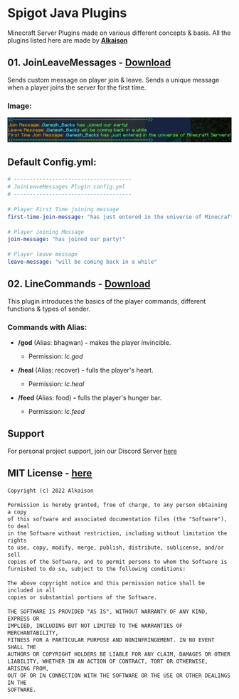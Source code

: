 
# Spigot Java Plugins

Minecraft Server Plugins made on various different concepts & basis. All the plugins listed here are made by [**Alkaison**](https://github.com/Alkaison "Alkaison")

## 01. JoinLeaveMessages - [Download](https://github.com/Alkaison/Spigot-Java-Plugins/releases/tag/v0.1.3 "JoinLeaveMessage v0.1.3")

Sends custom message on player join & leave. Sends a unique message when a player joins the server for the first time.

### **Image**: 
 
![JoinLeaveMessages Images](/Images/JoinLeaveMessage-1.png)

## **Default Config.yml**:
 
```yml
# -------------------------------------
# JoinLeaveMessages Plugin config.yml
# -------------------------------------

# Player First Time joining message
first-time-join-message: "has just entered in the universe of Minecraft Servers!"

# Player Joining Message
join-message: "has joined our party!"

# Player leave message
leave-message: "will be coming back in a while"

```

## 02. LineCommands - [Download](https://github.com/Alkaison/Spigot-Java-Plugins/releases/tag/v0.1.6 "LineCommands v0.1.6")

This plugin introduces the basics of the player commands, different functions & types of sender.

### **Commands with Alias:**

- **/god** (Alias: bhagwan) **-** makes the player invincible.
  - Permission: *lc.god*

- **/heal** (Alias: recover) **-** fulls the player's heart.
  - Permission: *lc.heal*
  
- **/feed** (Alias: food) **-** fulls the player's hunger bar.
  - Permission: *lc.feed*

## Support

For personal project support, join our Discord Server [here](https://discord.gg/dF4PHpA "Byte Hub Discord")

## MIT License - [here](https://github.com/Alkaison/Spigot-Java-Plugins/blob/main/LICENSE "MIT License")

```
Copyright (c) 2022 Alkaison

Permission is hereby granted, free of charge, to any person obtaining a copy
of this software and associated documentation files (the "Software"), to deal
in the Software without restriction, including without limitation the rights
to use, copy, modify, merge, publish, distribute, sublicense, and/or sell
copies of the Software, and to permit persons to whom the Software is
furnished to do so, subject to the following conditions:

The above copyright notice and this permission notice shall be included in all
copies or substantial portions of the Software.

THE SOFTWARE IS PROVIDED "AS IS", WITHOUT WARRANTY OF ANY KIND, EXPRESS OR
IMPLIED, INCLUDING BUT NOT LIMITED TO THE WARRANTIES OF MERCHANTABILITY,
FITNESS FOR A PARTICULAR PURPOSE AND NONINFRINGEMENT. IN NO EVENT SHALL THE
AUTHORS OR COPYRIGHT HOLDERS BE LIABLE FOR ANY CLAIM, DAMAGES OR OTHER
LIABILITY, WHETHER IN AN ACTION OF CONTRACT, TORT OR OTHERWISE, ARISING FROM,
OUT OF OR IN CONNECTION WITH THE SOFTWARE OR THE USE OR OTHER DEALINGS IN THE
SOFTWARE.
```
